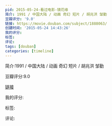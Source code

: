 ```yaml
---
pid: 2015-05-24-看过电影-镜花缘
简介: 1991 / 中国大陆 / 动画 奇幻 短片 / 胡兆洪 邹勤
豆瓣评分: '9.0'
链接: https://movie.douban.com/subject/1888063/
创建时间: '2015-05-24 14:43:26'
我的评分:
标签:
评论:
tags: [douban]
categories: [timeline]
---
```

简介:1991 / 中国大陆 / 动画 奇幻 短片 / 胡兆洪 邹勤

豆瓣评分:9.0

[链接](https://movie.douban.com/subject/1888063/)

我的评分:

标签:

评论:

